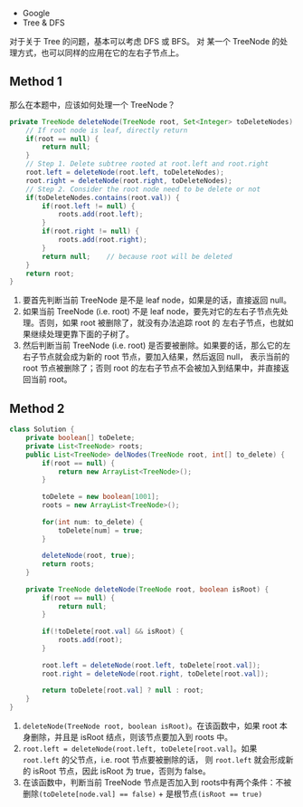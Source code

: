 * Google
* Tree & DFS

对于关于 Tree 的问题，基本可以考虑 DFS 或 BFS。
对 某一个 TreeNode 的处理方式，也可以同样的应用在它的左右子节点上。

## Method 1
那么在本题中，应该如何处理一个 TreeNode？ 
```java
private TreeNode deleteNode(TreeNode root, Set<Integer> toDeleteNodes) {
    // If root node is leaf, directly return
    if(root == null) {
        return null;
    }
    // Step 1. Delete subtree rooted at root.left and root.right
    root.left = deleteNode(root.left, toDeleteNodes);
    root.right = deleteNode(root.right, toDeleteNodes);
    // Step 2. Consider the root node need to be delete or not
    if(toDeleteNodes.contains(root.val)) {
        if(root.left != null) {
            roots.add(root.left);
        }
        if(root.right != null) {
            roots.add(root.right);
        }
        return null;    // because root will be deleted
    }
    return root;
}
```
1. 要首先判断当前 TreeNode 是不是 leaf node，如果是的话，直接返回 null。
2. 如果当前 TreeNode (i.e. root) 不是 leaf node，要先对它的左右子节点先处理。否则，如果 root 被删除了，就没有办法追踪 root 的
左右子节点，也就如果继续处理更靠下面的子树了。
3. 然后判断当前 TreeNode (i.e. root) 是否要被删除。如果要的话，那么它的左右子节点就会成为新的 root 节点，要加入结果，然后返回 null，
表示当前的 root 节点被删除了；否则 root 的左右子节点不会被加入到结果中，并直接返回当前 root。


## Method 2
```java
class Solution {
    private boolean[] toDelete;
    private List<TreeNode> roots;
    public List<TreeNode> delNodes(TreeNode root, int[] to_delete) {
        if(root == null) {
            return new ArrayList<TreeNode>();
        }
        
        toDelete = new boolean[1001];
        roots = new ArrayList<TreeNode>();
        
        for(int num: to_delete) {
            toDelete[num] = true;
        }
        
        deleteNode(root, true);
        return roots;
    }
    
    private TreeNode deleteNode(TreeNode root, boolean isRoot) {
        if(root == null) {
            return null;
        }
        
        if(!toDelete[root.val] && isRoot) {
            roots.add(root);
        }
        
        root.left = deleteNode(root.left, toDelete[root.val]);
        root.right = deleteNode(root.right, toDelete[root.val]);
        
        return toDelete[root.val] ? null : root;
    }
}
```
1. `deleteNode(TreeNode root, boolean isRoot)`。在该函数中，如果 root 本身删除，并且是 isRoot 结点，则该节点要加入到 roots 中。
2. `root.left = deleteNode(root.left, toDelete[root.val]`。如果 `root.left` 的父节点，i.e. root 节点要被删除的话，
则 `root.left` 就会形成新的 isRoot 节点，因此 isRoot 为 true，否则为 false。
3. 在该函数中，判断当前 TreeNode 节点是否加入到 roots中有两个条件：不被删除`(toDelete[node.val] == false)` + 是根节点`(isRoot == true)`




